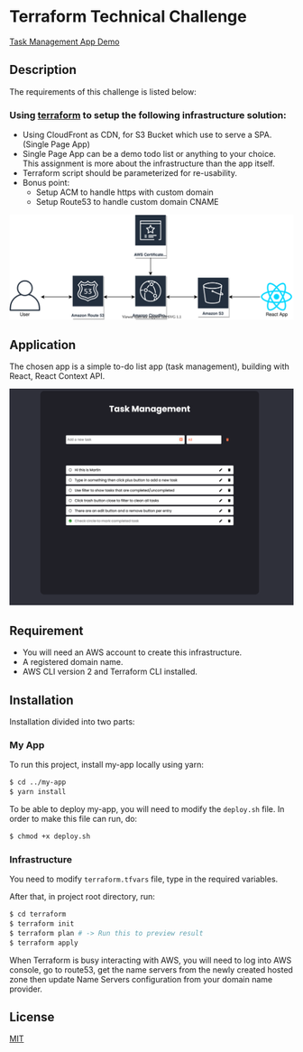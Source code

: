 # Terraform Technical Challenge

[Task Management App Demo](https://yin-hsiang-liu.com/)

## Description
The requirements of this challenge is listed below:

### Using [terraform](https://www.terraform.io/) to setup the following infrastructure solution:
- Using CloudFront as CDN, for S3 Bucket which use to serve a SPA. (Single Page App)
- Single Page App can be a demo todo list or anything to your choice. This assignment is more about the infrastructure than the app itself.
- Terraform script should be parameterized for re-usability.
- Bonus point:
  - Setup ACM to handle https with custom domain
  - Setup Route53 to handle custom domain CNAME
  

![alt text](./assets/technical-challenge.svg)

## Application
The chosen app is a simple to-do list app (task management), building with React, React Context API.

![alt text](./assets/task-app-demo.png)
## Requirement
- You will need an AWS account to create this infrastructure.
- A registered domain name.
- AWS CLI version 2 and Terraform CLI installed.
  
## Installation
Installation divided into two parts:

### My App
To run this project, install my-app locally using yarn:

```sh
$ cd ../my-app
$ yarn install
```

To be able to deploy my-app, you will need to modify the `deploy.sh` file. In order to make this file can run, do:
```sh
$ chmod +x deploy.sh
```

### Infrastructure
You need to modify `terraform.tfvars` file, type in the required variables.

After that, in project root directory, run:
```sh
$ cd terraform
$ terraform init
$ terraform plan # -> Run this to preview result
$ terraform apply
```

When Terraform is busy interacting with AWS, you will need to log into AWS console, go to route53, get the name servers from the newly created hosted zone then update Name Servers configuration from your domain name provider.

## License
[MIT](https://choosealicense.com/licenses/mit/)





 


